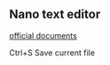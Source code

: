 ## Nano text editor

[official documents](https://www.nano-editor.org/dist/latest/cheatsheet.html)

Ctrl+S Save current file


